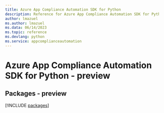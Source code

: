 ```yaml
---
title: Azure App Compliance Automation SDK for Python
description: Reference for Azure App Compliance Automation SDK for Python
author: lmazuel
ms.author: lmazuel
ms.data: 06/14/2023
ms.topic: reference
ms.devlang: python
ms.service: appcomplianceautomation
---
```

# Azure App Compliance Automation SDK for Python - preview
## Packages - preview
[!INCLUDE [packages](app-compliance-automation-index.md)]